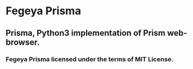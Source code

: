 # Fegeya Prisma
## Prisma, Python3 implementation of Prism web-browser.

### Fegeya Prisma licensed under the terms of MIT License.
